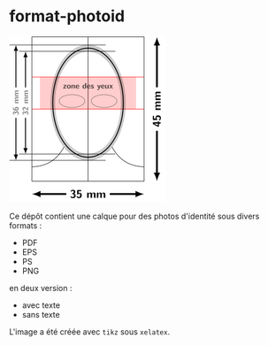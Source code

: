 # format-photoid

![la calque en png](format-photoid_text_300.png)

Ce dépôt contient une calque pour des photos d'identité sous divers formats :
- PDF
- EPS
- PS
- PNG

en deux version :
- avec texte
- sans texte

L'image a été créée avec `tikz` sous `xelatex`.

